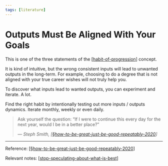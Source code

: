 ```yaml
---
tags: [literature]
---
```


# Outputs Must Be Aligned With Your Goals

This is one of the three statements of the [[habit-of-progression]] concept.

It is kind of intuitive, but the wrong consistent inputs will lead to unwanted outputs in the long-term. For example, choosing to do a degree that is not aligned with your true career wishes will not truly help you.

To discover what inputs lead to wanted outputs, you can experiment and iterate. A lot.

Find the right habit by intentionally testing out more inputs / outputs dynamics. Iterate monthly, weekly or even daily.

> Ask yourself the question: “If I were to continue this every day for the next year, would I be in a better place?” 
> 
> — *Steph Smith, [[§how-to-be-great-just-be-good-repeatably-2020]]*

---
Reference: [[§how-to-be-great-just-be-good-repeatably-2020]]

Relevant notes: [[stop-speculating-about-what-is-best]]

[//begin]: # "Autogenerated link references for markdown compatibility"
[habit-of-progression]: habit-of-progression "Habit of Progression"
[§how-to-be-great-just-be-good-repeatably-2020]: §how-to-be-great-just-be-good-repeatably-2020 "How to Be Great? Just Be Good, Repeatably (2020)"
[stop-speculating-about-what-is-best]: stop-speculating-about-what-is-best "Stop Speculating About What Is Best"
[//end]: # "Autogenerated link references"
